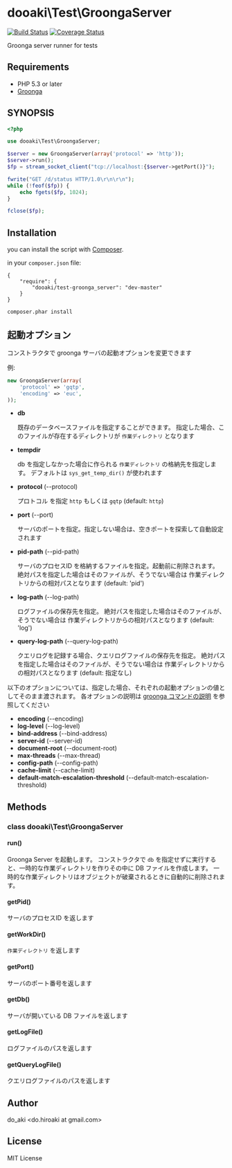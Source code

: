 # dooaki\Test\GroongaServer

[![Build Status](https://travis-ci.org/do-aki/php-test-groonga_server.png?branch=master)](https://travis-ci.org/do-aki/php-test-groonga_server)
[![Coverage Status](https://coveralls.io/repos/do-aki/php-test-groonga_server/badge.png?branch=master)](https://coveralls.io/r/do-aki/php-test-groonga_server?branch=master)

Groonga server runner for tests

Requirements
-------------
* PHP 5.3 or later
* [Groonga](http://groonga.org/)

SYNOPSIS
-------------
```php
<?php

use dooaki\Test\GroongaServer;

$server = new GroongaServer(array('protocol' => 'http'));
$server->run();
$fp = stream_socket_client("tcp://localhost:{$server->getPort()}");

fwrite("GET /d/status HTTP/1.0\r\n\r\n");
while (!feof($fp)) {
    echo fgets($fp, 1024);
}

fclose($fp);
```

Installation
-------------
you can install the script with [Composer](http://getcomposer.org/).

in your `composer.json` file:
```
{
    "require": {
        "dooaki/test-groonga_server": "dev-master"
    }
}
```

```
composer.phar install
```

起動オプション
-------------

コンストラクタで groonga サーバの起動オプションを変更できます

例:
```php
new GroongaServer(array(
    'protocol' => 'gqtp',
    'encoding' => 'euc',
));

```

* __db__

    既存のデータベースファイルを指定することができます。
    指定した場合、このファイルが存在するディレクトリが `作業ディレクトリ` となります

* __tempdir__

    db を指定しなかった場合に作られる `作業ディレクトリ` の格納先を指定します。
    デフォルトは `sys_get_temp_dir()` が使われます

* __protocol__ (--protocol)

    プロトコル を指定 `http` もしくは `gqtp` (default: `http`)

* __port__ (--port)

    サーバのポートを指定。指定しない場合は、空きポートを探索して自動設定されます

* __pid-path__ (--pid-path)

    サーバのプロセスID を格納するファイルを指定。起動前に削除されます。
    絶対パスを指定した場合はそのファイルが、そうでない場合は 作業ディレクトリからの相対パスとなります (default: 'pid')

* __log-path__ (--log-path)

    ログファイルの保存先を指定。
    絶対パスを指定した場合はそのファイルが、そうでない場合は 作業ディレクトリからの相対パスとなります (default: 'log')

* __query-log-path__ (--query-log-path)

    クエリログを記録する場合、クエリログファイルの保存先を指定。
    絶対パスを指定した場合はそのファイルが、そうでない場合は 作業ディレクトリからの相対パスとなります (default: 指定なし)


以下のオプションについては、指定した場合、それぞれの起動オプションの値としてそのまま渡されます。
各オプションの説明は [groonga コマンドの説明](http://groonga.org/ja/docs/reference/executables/groonga.html) を参照してください

* __encoding__ (--encoding)
* __log-level__ (--log-level)
* __bind-address__ (--bind-address)
* __server-id__ (--server-id)
* __document-root__ (--document-root)
* __max-threads__ (--max-thread)
* __config-path__ (--config-path)
* __cache-limit__ (--cache-limit)
* __default-match-escalation-threshold__ (--default-match-escalation-threshold)


Methods
-------------

### class dooaki\Test\GroongaServer
#### run()
Groonga Server を起動します。
コンストラクタで `db` を指定せずに実行すると、一時的な作業ディレクトリを作りその中に DB ファイルを作成します。
一時的な作業ディレクトリはオブジェクトが破棄されるときに自動的に削除されます。

#### getPid()
サーバのプロセスID を返します

#### getWorkDir()
`作業ディレクトリ` を返します

#### getPort()
サーバのポート番号を返します

#### getDb()
サーバが開いている DB ファイルを返します

#### getLogFile()
ログファイルのパスを返します

#### getQueryLogFile()
クエリログファイルのパスを返します


Author
-------------
do_aki <do.hiroaki at gmail.com>

License
-------------
MIT License

